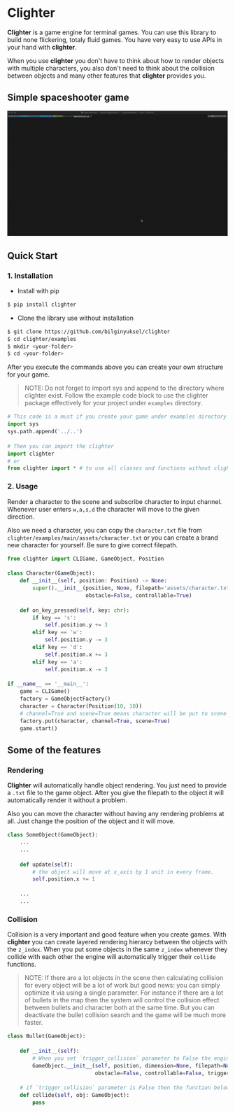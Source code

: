 # Clighter

__Clighter__ is a game engine for terminal games. You can use this library to build none flickering, totaly fluid games. You have very easy to use APIs in your hand with __clighter__.

When you use __clighter__ you don't have to think about how to render objects with multiple characters, you also don't need to think about the collision between objects and many other features that __clighter__ provides you.

## Simple spaceshooter game

![spaceshooter](.docs/spaceshooter.gif)

## Quick Start

### 1. Installation

- Install with pip


```bash
$ pip install clighter
```

- Clone the library use without installation

```bash
$ git clone https://github.com/bilginyuksel/clighter
$ cd clighter/examples
$ mkdir <your-folder>
$ cd <your-folder>
```

After you execute the commands above you can create your own structure for your game.

> NOTE: Do not forget to import sys and append to the directory where clighter exist. Follow the example code block to use the clighter package effectively for your project under `examples` directory.

```python
# This code is a must if you create your game under examples directory and if you want to use the local clighter package from that directory.
import sys
sys.path.append('../..')

# Then you can import the clighter
import clighter
# or
from clighter import * # to use all classes and functions without clighter prefix
```

### 2. Usage

Render a character to the scene and subscribe character to input channel. Whenever user enters `w,a,s,d` the character will move to the given direction.

Also we need a character, you can copy the `character.txt` file from `clighter/examples/main/assets/character.txt` or you can create a brand new character for yourself. Be sure to give correct filepath.

```python
from clighter import CLIGame, GameObject, Position

class Character(GameObject):
    def __init__(self, position: Position) -> None:
        super().__init__(position, None, filepath='assets/character.txt',
                         obstacle=False, controllable=True)

    def on_key_pressed(self, key: chr):
        if key == 's':
            self.position.y += 3
        elif key == 'w':
            self.position.y -= 3
        elif key == 'd':
            self.position.x += 3
        elif key == 'a':
            self.position.x -= 3

if __name__ == '__main__':
    game = CLIGame()
    factory = GameObjectFactory()
    character = Character(Position(10, 10))
    # channel=True and scene=True means character will be put to scene and subscribe to channel
    factory.put(character, channel=True, scene=True)
    game.start()
```

## Some of the features

### Rendering

__Clighter__ will automatically handle object rendering. You just need to provide a `.txt` file to the game object. After you give the filepath to the object it will automatically render it without a problem.

Also you can move the character without having any rendering problems at all. Just change the position of the object and it will move.

```python
class SomeObject(GameObject):
    ...
    ...

    def update(self):
        # the object will move at x_axis by 1 unit in every frame.
        self.position.x += 1

    ...
    ...

```


### Collision

Collision is a very important and good feature when you create games. With __clighter__ you can create layered rendering hierarcy between the objects with the `z_index`. When you put some objects in the same `z_index` whenever they collide with each other the engine will automatically trigger their `collide` functions.

> NOTE: If there are a lot objects in the scene then calculating collision for every object will be a lot of work but good news: you can simply optimize it via using a single parameter. For instance if there are a lot of bullets in the map then the system will control the collision effect between bullets and character both at the same time. But you can deactivate the bullet collision search and the game will be much more faster.

```python
class Bullet(GameObject):

    def __init__(self):
        # When you set `trigger_collision` parameter to False the engine will skip collision effect for bullet. But that does not mean you will miss this collision effect. If this bullet collides with a character you can catch the collision effect with the character's collide function.
        GameObject.__init__(self, position, dimension=None, filepath=None,
                            obstacle=False, controllable=False, trigger_collision=False)

    # if `trigger_collision` parameter is False then the function below will not be triggered even if there is a collision but if this bullet object collides with another object and if the collided objects `trigger_colision` parameter is True then the collision effect can be captured with collided object's collide function.
    def collide(self, obj: GameObject):
        pass
```
